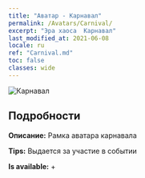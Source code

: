 ```yaml
---
title: "Аватар - Карнавал"
permalink: /Avatars/Carnival/
excerpt: "Эра хаоса  Карнавал"
last_modified_at: 2021-06-08
locale: ru
ref: "Carnival.md"
toc: false
classes: wide
---
```

 ![Карнавал](/images/a/avatarFrame_95.png)

## Подробности

 **Описание:** Рамка аватара карнавала 

 **Tips:** Выдается за участие в событии 

 **Is available:**  + 

